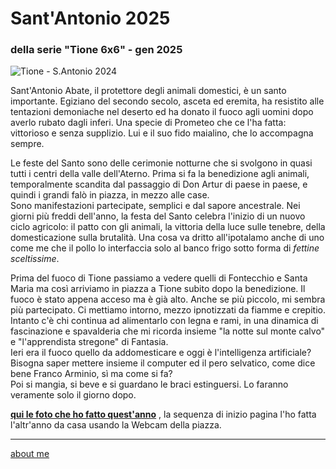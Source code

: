 # Sant'Antonio 2025 
### della serie "Tione 6x6" - gen 2025

![](https://i.postimg.cc/C5dVczgf/Screenshot-2025-01-22-164511.png "Tione - S.Antonio 2024")  

Sant'Antonio Abate, il protettore degli animali domestici, è un santo importante. Egiziano del secondo secolo, asceta ed eremita, ha resistito alle tentazioni demoniache nel deserto ed ha donato il fuoco agli uomini dopo averlo rubato dagli inferi. Una specie di Prometeo che ce l'ha fatta: vittorioso e senza supplizio. Lui e il suo fido maialino, che lo accompagna sempre.  

Le feste del Santo sono delle cerimonie notturne che si svolgono in quasi tutti i centri della valle dell'Aterno.  Prima si fa la benedizione agli animali, temporalmente scandita dal passaggio di Don Artur di paese in paese, e quindi i grandi falò in piazza, in mezzo alle case.   
Sono manifestazioni partecipate, semplici e dal sapore ancestrale. Nei giorni più freddi dell'anno, la festa del Santo celebra l'inizio di un nuovo ciclo agricolo: il patto con gli animali, la vittoria della luce sulle tenebre, della domesticazione sulla brutalità. Una cosa va dritto all'ipotalamo anche di uno come me che il pollo lo interfaccia solo al banco frigo sotto forma di *fettine sceltissime*.    

Prima del fuoco di Tione passiamo a vedere quelli di Fontecchio e Santa Maria ma così arriviamo in piazza a Tione subito dopo la benedizione. Il fuoco è stato appena acceso ma è già alto. Anche se più piccolo, mi sembra più partecipato. Ci mettiamo intorno, mezzo ipnotizzati da fiamme e crepitio. Intanto c'è chi continua ad alimentarlo con legna e rami, in una dinamica di fascinazione e spavalderia che mi ricorda insieme "la notte sul monte calvo" e "l'apprendista stregone" di Fantasia.  
Ieri era il fuoco quello da addomesticare e oggi è l'intelligenza artificiale? Bisogna saper mettere insieme il computer ed il pero selvatico, come dice bene Franco Arminio, sì ma come si fa?   
Poi si mangia, si beve e si guardano le braci estinguersi. Lo faranno veramente solo il giorno dopo.   
  
  
  
[**qui le foto che ho fatto quest'anno**](https://photos.app.goo.gl/Pue7q8XrCrM8EpR56) , la sequenza di inizio pagina l'ho fatta l'altr'anno da casa usando la Webcam della piazza.     

---  
[about me](https://about.me/cacioman) 

